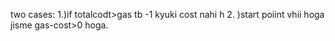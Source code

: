 two cases:
1.)if totalcodt>gas tb -1
kyuki cost nahi h
2. )start poiint vhii hoga jisme gas-cost>0 hoga.